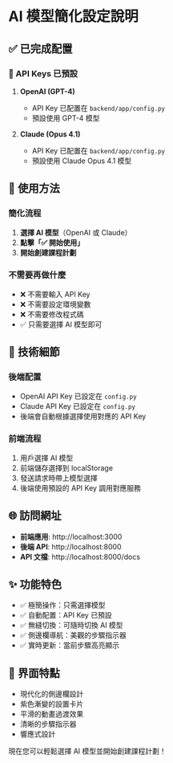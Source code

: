 # AI 模型簡化設定說明

## ✅ 已完成配置

### 🔑 API Keys 已預設

1. **OpenAI (GPT-4)**

   - API Key 已配置在 `backend/app/config.py`
   - 預設使用 GPT-4 模型

2. **Claude (Opus 4.1)**
   - API Key 已配置在 `backend/app/config.py`
   - 預設使用 Claude Opus 4.1 模型

## 🎯 使用方法

### 簡化流程

1. **選擇 AI 模型**（OpenAI 或 Claude）
2. **點擊「✅ 開始使用」**
3. **開始創建課程計劃**

### 不需要再做什麼

- ❌ 不需要輸入 API Key
- ❌ 不需要設定環境變數
- ❌ 不需要修改程式碼
- ✅ 只需要選擇 AI 模型即可

## 📝 技術細節

### 後端配置

- OpenAI API Key 已設定在 `config.py`
- Claude API Key 已設定在 `config.py`
- 後端會自動根據選擇使用對應的 API Key

### 前端流程

1. 用戶選擇 AI 模型
2. 前端儲存選擇到 localStorage
3. 發送請求時帶上模型選擇
4. 後端使用預設的 API Key 調用對應服務

## 🌐 訪問網址

- **前端應用**: http://localhost:3000
- **後端 API**: http://localhost:8000
- **API 文檔**: http://localhost:8000/docs

## ✨ 功能特色

- ✅ 極簡操作：只需選擇模型
- ✅ 自動配置：API Key 已預設
- ✅ 無縫切換：可隨時切換 AI 模型
- ✅ 側邊欄導航：美觀的步驟指示器
- ✅ 實時更新：當前步驟高亮顯示

## 🎨 界面特點

- 現代化的側邊欄設計
- 紫色漸變的設置卡片
- 平滑的動畫過渡效果
- 清晰的步驟指示器
- 響應式設計

現在您可以輕鬆選擇 AI 模型並開始創建課程計劃！
